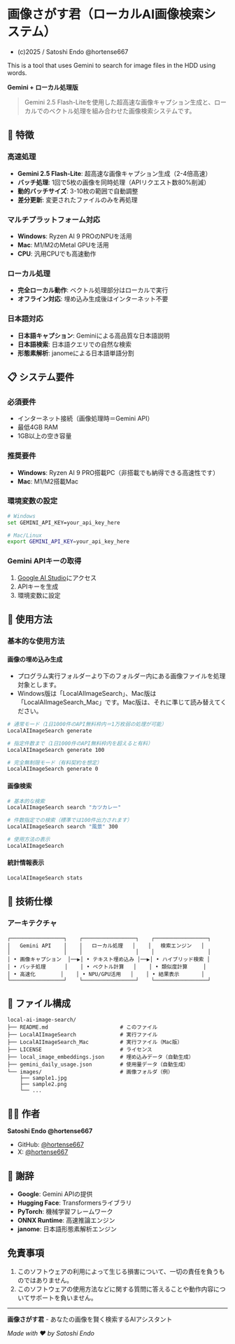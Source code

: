 # 画像さがす君（ローカルAI画像検索システム）
- (c)2025 / Satoshi Endo @hortense667

This is a tool that uses Gemini to search for image files in the HDD using words.

**Gemini + ローカル処理版**

> Gemini 2.5 Flash-Liteを使用した超高速な画像キャプション生成と、ローカルでのベクトル処理を組み合わせた画像検索システムです。

## 🚀 特徴

### 高速処理
- **Gemini 2.5 Flash-Lite**: 超高速な画像キャプション生成（2-4倍高速）
- **バッチ処理**: 1回で5枚の画像を同時処理（APIリクエスト数80%削減）
- **動的バッチサイズ**: 3-10枚の範囲で自動調整
- **差分更新**: 変更されたファイルのみを再処理

### マルチプラットフォーム対応
- **Windows**: Ryzen AI 9 PROのNPUを活用
- **Mac**: M1/M2のMetal GPUを活用
- **CPU**: 汎用CPUでも高速動作

### ローカル処理
- **完全ローカル動作**: ベクトル処理部分はローカルで実行
- **オフライン対応**: 埋め込み生成後はインターネット不要

### 日本語対応
- **日本語キャプション**: Geminiによる高品質な日本語説明
- **日本語検索**: 日本語クエリでの自然な検索
- **形態素解析**: janomeによる日本語単語分割

## 📋 システム要件

### 必須要件
- インターネット接続（画像処理時＝Gemini API）
- 最低4GB RAM
- 1GB以上の空き容量

### 推奨要件
- **Windows**: Ryzen AI 9 PRO搭載PC（非搭載でも納得できる高速性です）
- **Mac**: M1/M2搭載Mac

### 環境変数の設定
```bash
# Windows
set GEMINI_API_KEY=your_api_key_here

# Mac/Linux
export GEMINI_API_KEY=your_api_key_here
```

### Gemini APIキーの取得
1. [Google AI Studio](https://aistudio.google.com/)にアクセス
2. APIキーを生成
3. 環境変数に設定

## 🚀 使用方法

### 基本的な使用方法

#### 画像の埋め込み生成
- プログラム実行フォルダーより下のフォルダー内にある画像ファイルを処理対象とします。
- Windows版は「LocalAIImageSearch」、Mac版は「LocalAIImageSearch_Mac」です。Mac版は、それに準じて読み替えてください。

```bash
# 通常モード（1日1000件のAPI無料枠内＝1万枚弱の処理が可能）
LocalAIImageSearch generate

# 指定件数まで（1日1000件のAPI無料枠内を超えると有料）
LocalAIImageSearch generate 100

# 完全無制限モード（有料契約を想定）
LocalAIImageSearch generate 0
```

#### 画像検索
```bash
# 基本的な検索
LocalAIImageSearch search "カツカレー"

# 件数指定での検索（標準では100件出力されます）
LocalAIImageSearch search "風景" 300

# 使用方法の表示
LocalAIImageSearch 
```

#### 統計情報表示
```bash
LocalAIImageSearch stats
```

## 🔧 技術仕様

### アーキテクチャ

```
┌─────────────────┐    ┌─────────────────┐    ┌─────────────────┐
│   Gemini API    │    │   ローカル処理   │    │   検索エンジン   │
│                 │    │                 │    │                 │
│ • 画像キャプション  │──▶│ • テキスト埋め込み │──▶│ • ハイブリッド検索 │
│ • バッチ処理      │    │ • ベクトル計算   │    │ • 類似度計算     │
│ • 高速化        │    │ • NPU/GPU活用   │    │ • 結果表示       │
└─────────────────┘    └─────────────────┘    └─────────────────┘
```

## 📁 ファイル構成

```
local-ai-image-search/
├── README.md                       # このファイル
├── LocalAIImageSearch              # 実行ファイル
├── LocalAIImageSearch_Mac          # 実行ファイル（Mac版）
├── LICENSE                         # ライセンス
├── local_image_embeddings.json     # 埋め込みデータ（自動生成）
├── gemini_daily_usage.json         # 使用量データ（自動生成）
└── images/                         # 画像フォルダ（例）
    ├── sample1.jpg
    ├── sample2.png
    └── ...
```

## 👨‍💻 作者

**Satoshi Endo @hortense667**

- GitHub: [@hortense667](https://github.com/hortense667)
- X: [@hortense667](https://twitter.com/hortense667)

## 🙏 謝辞

- **Google**: Gemini APIの提供
- **Hugging Face**: Transformersライブラリ
- **PyTorch**: 機械学習フレームワーク
- **ONNX Runtime**: 高速推論エンジン
- **janome**: 日本語形態素解析エンジン

## 免責事項
1. このソフトウェアの利用によって生じる損害について、一切の責任を負うものではありません。
2. このソフトウェアの使用方法などに関する質問に答えることや動作内容についてサポートを負いません。

---

**画像さがす君** - あなたの画像を賢く検索するAIアシスタント

*Made with ❤️ by Satoshi Endo* 
